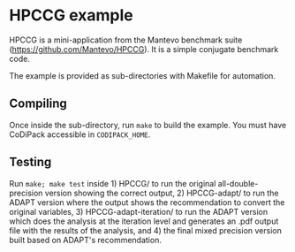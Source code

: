 # HPCCG example

HPCCG is a mini-application from the Mantevo benchmark suite (https://github.com/Mantevo/HPCCG).
It is a simple conjugate benchmark code.

The example is provided as sub-directories with Makefile for automation.

## Compiling

Once inside the sub-directory, run `make` to build the example. You must have 
CoDiPack accessible in `CODIPACK_HOME`.

## Testing

Run `make; make test` inside 1) HPCCG/ to run the original all-double-precision
version showing the correct output, 2) HPCCG-adapt/ to run the ADAPT version
where the output shows the recommendation to convert the original variables, 3)
HPCCG-adapt-iteration/ to run the ADAPT version which does the analysis at the
iteration level and generates an .pdf output file with the results of the
analysis, and 4) the final mixed precision version built based on ADAPT's
recommendation.

